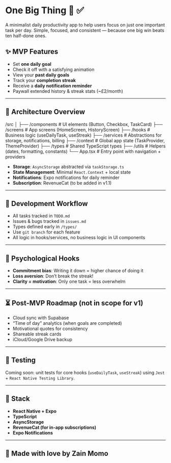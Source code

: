 # One Big Thing 🧠 ✅

A minimalist daily productivity app to help users focus on just one important task per day. Simple, focused, and consistent — because one big win beats ten half-done ones.

## ✨ MVP Features

- Set **one daily goal**
- Check it off with a satisfying animation
- View your **past daily goals**
- Track your **completion streak**
- Receive a **daily notification reminder**
- Paywall extended history & streak stats (~£2/month)

---

## 🧱 Architecture Overview

/src
│
├── /components # UI elements (Button, Checkbox, TaskCard)
├── /screens # App screens (HomeScreen, HistoryScreen)
├── /hooks # Business logic (useDailyTask, useStreak)
├── /services # Abstractions for storage, notifications, billing
├── /context # Global app state (TaskProvider, ThemeProvider)
├── /types # Shared TypeScript types
├── /utils # Helpers (dates, formatting, constants)
└── App.tsx # Entry point with navigation + providers


- **Storage**: `AsyncStorage` abstracted via `taskStorage.ts`
- **State Management**: Minimal `React.Context` + local state
- **Notifications**: Expo notifications for daily reminder
- **Subscription**: RevenueCat (to be added in v1.1)

---

## 🔄 Development Workflow

- All tasks tracked in `TODO.md`
- Issues & bugs tracked in `issues.md`
- Types defined early in `/types/`
- Use `git branch` for each feature
- All logic in hooks/services, no business logic in UI components

---

## 🧠 Psychological Hooks

- **Commitment bias**: Writing it down = higher chance of doing it
- **Loss aversion**: Don’t break the streak!
- **Clarity = motivation**: Only one task = less overwhelm

---

## ⏳ Post-MVP Roadmap (not in scope for v1)

- Cloud sync with Supabase
- “Time of day” analytics (when goals are completed)
- Motivational quotes for consistency
- Shareable streak cards
- iCloud/Google Drive backup

---

## 🧪 Testing

Coming soon: unit tests for core hooks (`useDailyTask`, `useStreak`) using `Jest` + `React Native Testing Library`.

---

## 🧰 Stack

- **React Native + Expo**
- **TypeScript**
- **AsyncStorage**
- **RevenueCat (for in-app subscriptions)**
- **Expo Notifications**

---

## 🙌 Made with love by Zain Momo
